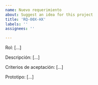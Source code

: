 ```yaml
---
name: Nuevo requerimiento
about: Suggest an idea for this project
title: 'RQ-00X-HX'
labels: ''
assignees: ''

---
```


Rol:
[...]

Descripción:
[...]

Criterios de aceptación:
[...]

Prototipo:
[...]

